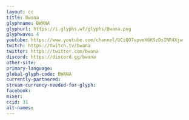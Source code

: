 ```yaml
---
layout: cc
title: Bwana
glyphname: BWANA
glyphurl: https://i.glyphs.wf/glyphs/Bwana.png
glyphwave: 4
youtube: https://www.youtube.com/channel/UCiQO7vpveX6KSzDsINR4Xjw
twitch: https://twitch.tv/bwana
twitter: https://twitter.com/bwana
discord: https://discord.gg/bwana
other-site: 
primary-language: 
global-glyph-code: BWANA
currently-partnered: 
stream-currency-needed-for-glyph: 
facebook: 
mixer: 
ccid: 31
alt-names: 
---
```

